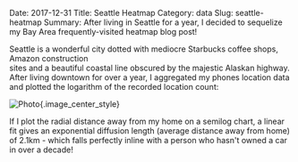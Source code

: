 Date: 2017-12-31
Title: Seattle Heatmap
Category: data
Slug: seattle-heatmap
Summary: After living in Seattle for a year, I decided to sequelize my Bay Area frequently-visited heatmap blog post! 

Seattle is a wonderful city dotted with mediocre Starbucks coffee shops, Amazon construction  
sites and a beautiful coastal line obscured by the majestic Alaskan highway. After living downtown 
for over a year, I aggregated my phones location data and plotted the logarithm of the 
recorded location count: 
  
![Photo]({attach}/assets/data/2017/seattle-heatmap.jpg){.image_center_style}

If I plot the radial distance away from my home on a semilog chart, a
linear fit gives an exponential diffusion length (average distance away from home) 
of 2.1km - which falls perfectly inline with a person who hasn't owned a car in 
over a decade! 
